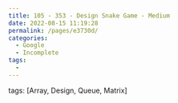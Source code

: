 ```yaml
---
title: 105 - 353 - Design Snake Game - Medium
date: 2022-08-15 11:19:28
permalink: /pages/e3730d/
categories:
  - Google
  - Incomplete
tags:
  - 
---
```

tags: [Array, Design, Queue, Matrix]